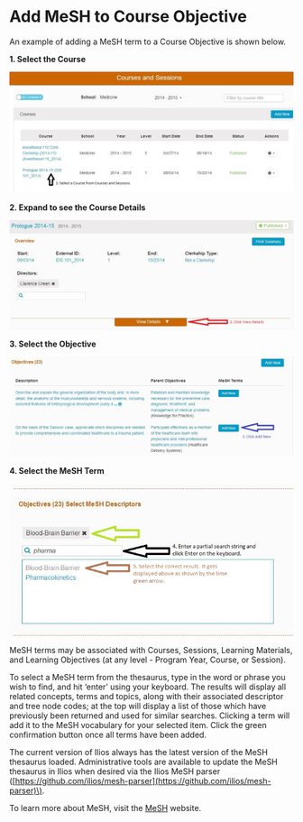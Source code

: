 # Add MeSH to Course Objective

An example of adding a MeSH term to a Course Objective is shown below.

**1. Select the Course**

![Add MeSH to Course Objective Part 1](../../.gitbook/assets/add_mesh1.jpg)

**2. Expand to see the Course Details**

![expand the course details](../../.gitbook/assets/add_mesh2.jpg)

**3. Select the Objective**

![Select the Objective](../../.gitbook/assets/add_mesh3.jpg)

**4. Select the MeSH Term**

![Select the MeSH Term](../../.gitbook/assets/add_mesh4.jpg)

MeSH terms may be associated with Courses, Sessions, Learning Materials, and Learning Objectives \(at any level - Program Year, Course, or Session\).

To select a MeSH term from the thesaurus, type in the word or phrase you wish to find, and hit ‘enter’ using your keyboard. The results will display all related concepts, terms and topics, along with their associated descriptor and tree node codes; at the top will display a list of those which have previously been returned and used for similar searches. Clicking a term will add it to the MeSH vocabulary for your selected item. Click the green confirmation button once all terms have been added.

The current version of Ilios always has the latest version of the MeSH thesaurus loaded. Administrative tools are available to update the MeSH thesaurus in Ilios when desired via the Ilios MeSH parser \([https://github.com/ilios/mesh-parser](https://github.com/ilios/mesh-parser)\).

To learn more about MeSH, visit the [MeSH](http://www.nlm.nih.gov/mesh/) website.

